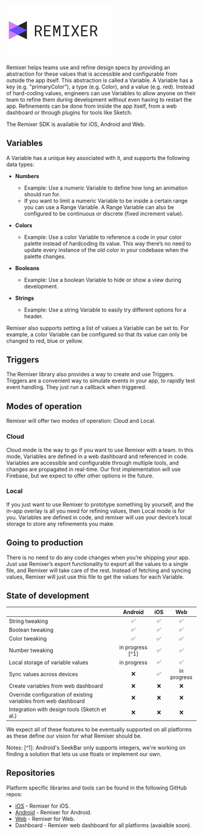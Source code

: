 ## ![remixer](docs/assets/lockup_remixer_icon_horizontal_dark.png)

Remixer helps teams use and refine design specs by providing an abstraction for these values that is accessible and configurable from outside the app itself. This abstraction is called a Variable. A Variable has a key (e.g. "primaryColor"), a type (e.g. Color), and a value (e.g. red). Instead of hard-coding values, engineers can use Variables to allow anyone on their team to refine them during development without even having to restart the app. Refinements can be done from inside the app itself, from a web dashboard or through plugins for tools like Sketch.

The Remixer SDK is available for iOS, Android and Web.

## Variables

A Variable has a unique key associated with it, and supports the following data types:


- **Numbers** 
	- Example: Use a numeric Variable to define how long an animation should run for.
	- If you want to limit a numeric Variable to be inside a certain range you can use a Range Variable. A Range Variable can also be configured to be continuous or discrete (fixed increment value).

- **Colors**
	- Example: Use a color Variable to reference a code in your color palette instead of hardcoding its value. This way there’s no need to update every instance of the old color in your codebase when the palette changes.

- **Booleans**
	- Example: Use a boolean Variable to hide or show a view during development.
- **Strings**
	- Example: Use a string Variable to easily try different options for a header.

Remixer also supports setting a list of values a Variable can be set to. For example, a color Variable can be configured so that its value can only be changed to red, blue or yellow.


## Triggers

The Remixer library also provides a way to create and use Triggers. Triggers are a convenient way to simulate events in your app, to rapidly test event handling. They just run a callback when triggered.


## Modes of operation

Remixer will offer two modes of operation: Cloud and Local.

### Cloud

Cloud mode is the way to go if you want to use Remixer with a team. In this mode, Variables are defined in a web dashboard and referenced in code. Variables are accessible and configurable through multiple tools, and changes are propagated in real-time. Our first implementation will use Firebase, but we expect to offer other options in the future.

### Local

If you just want to use Remixer to prototype something by yourself, and the in-app overlay is all you need for refining values, then Local mode is for you. Variables are defined in code, and remixer will use your device’s local storage to store any refinements you make.

## Going to production

There is no need to do any code changes when you’re shipping your app. Just use Remixer’s export functionality to export all the values to a single file, and Remixer will take care of the rest. Instead of fetching and syncing values, Remixer will just use this file to get the values for each Variable.


## State of development

|                                                                 |   Android        | iOS |     Web     |
|-----------------------------------------------------------------|:----------------:|:---:|:-----------:|
| String tweaking                                                 |      ✅          | ✅  | ✅          |
| Boolean tweaking                                                |      ✅          | ✅  | ✅          |
| Color tweaking                                                  |      ✅          | ✅  | ✅          |
| Number tweaking                                                 | in progress [^1] | ✅  | ✅          |
| Local storage of variable values                                | in progress      | ✅  | ✅          |
| Sync values across devices                                      | ❌               | ✅  | in progress |
| Create variables from web dashboard                             | ❌               | ❌  | ❌          |
| Override configuration of existing variables from web dashboard | ❌               | ❌  | ❌          |
| Integration with design tools (Sketch et al.)                   | ❌               | ❌  | ❌          |


We expect all of these features to be eventually supported on all platforms as these define our vision for what Remixer should be.

Notes: [^1]: Android's SeekBar only supports integers, we're working on finding a solution that lets us use floats or implement our own.


## Repositories

Platform specific libraries and tools can be found in the following GitHub repos:

- [iOS](https://github.com/material-foundation/material-remixer-ios) - Remixer for iOS.
- [Android](https://github.com/material-foundation/material-remixer-android) - Remixer for Android.
- [Web](https://github.com/material-foundation/material-remixer-web) - Remixer for Web.
- Dashboard - Remixer web dashboard for all platforms (avaialble soon).
